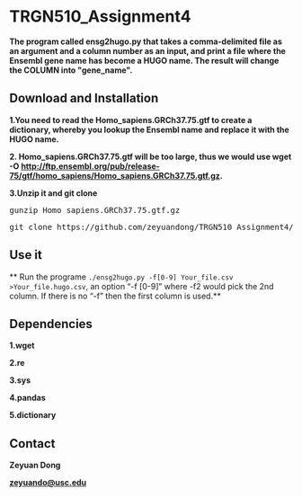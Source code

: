 # TRGN510_Assignment4
**The program called ensg2hugo.py that takes a comma-delimited file as an argument and a column number as an input, and print a file where the Ensembl gene name has become a HUGO name. The result will change the COLUMN into "gene_name".**

## Download and Installation

**1.You need to read the Homo_sapiens.GRCh37.75.gtf to create a dictionary, whereby you lookup the Ensembl name and replace it with the HUGO name.**

**2. Homo_sapiens.GRCh37.75.gtf will be too large, thus we would use wget -O http://ftp.ensembl.org/pub/release-75/gtf/homo_sapiens/Homo_sapiens.GRCh37.75.gtf.gz.**

**3.Unzip it and git clone**
<pre>
gunzip Homo_sapiens.GRCh37.75.gtf.gz
</pre>
<pre>
git clone https://github.com/zeyuandong/TRGN510_Assignment4/ 
</pre>

## Use it

** Run the programe ```./ensg2hugo.py -f[0-9] Your_file.csv >Your_file.hugo.csv```, an option “-f [0-9]” where -f2 would pick the 2nd column. If there is no “-f” then the first column is used.**

## Dependencies

**1.wget**

**2.re**

**3.sys**

**4.pandas**

**5.dictionary**


## Contact

**Zeyuan Dong**

**zeyuando@usc.edu**
 
